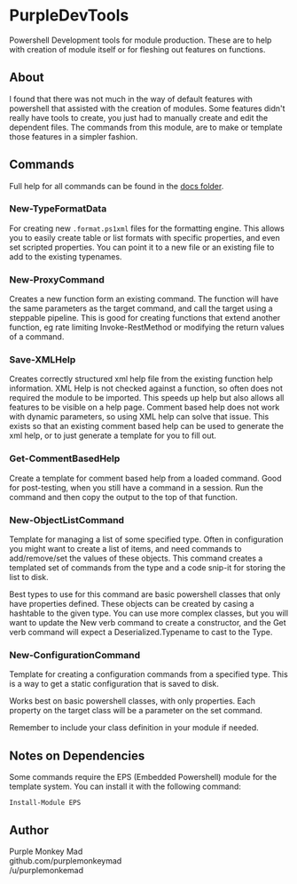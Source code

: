 # PurpleDevTools

Powershell Development tools for module production.
These are to help with creation of module itself or for fleshing out features on functions.

## About

I found that there was not much in the way of default features with powershell that assisted with the creation of modules.
Some features didn't really have tools to create, you just had to manually create and edit the dependent files.
The commands from this module, are to make or template those features in a simpler fashion.

## Commands

Full help for all commands can be found in the [docs folder](docs/Readme.md).

### New-TypeFormatData

For creating new `.format.ps1xml` files for the formatting engine.
This allows you to easily create table or list formats with specific properties, and even set scripted properties.
You can point it to a new file or an existing file to add to the existing typenames.

### New-ProxyCommand

Creates a new function form an existing command.
The function will have the same parameters as the target command, and call the target using a steppable pipeline.
This is good for creating functions that extend another function, eg rate limiting Invoke-RestMethod or modifying the return values of a command.

### Save-XMLHelp

Creates correctly structured xml help file from the existing function help information.
XML Help is not checked against a function, so often does not required the module to be imported.
This speeds up help but also allows all features to be visible on a help page.
Comment based help does not work with dynamic parameters, so using XML help can solve that issue.
This exists so that an existing comment based help can be used to generate the xml help, or to just generate a template for you to fill out.

### Get-CommentBasedHelp

Create a template for comment based help from a loaded command.
Good for post-testing, when you still have a command in a session.
Run the command and then copy the output to the top of that function.

### New-ObjectListCommand

Template for managing a list of some specified type.
Often in configuration you might want to create a list of items, and need commands to add/remove/set the values of these objects.
This command creates a templated set of commands from the type and a code snip-it for storing the list to disk.

Best types to use for this command are basic powershell classes that only have properties defined.
These objects can be created by casing a hashtable to the given type.
You can use more complex classes, but you will want to update the New verb command to create a constructor,
and the Get verb command will expect a Deserialized.Typename to cast to the Type.

### New-ConfigurationCommand

Template for creating a configuration commands from a specified type.
This is a way to get a static configuration that is saved to disk.

Works best on basic powershell classes, with only properties.
Each property on the target class will be a parameter on the set command.

Remember to include your class definition in your module if needed.

## Notes on Dependencies

Some commands require the EPS (Embedded Powershell) module for the template system.
You can install it with the following command:

    Install-Module EPS

## Author

Purple Monkey Mad  
github.com/purplemonkeymad  
/u/purplemonkemad
